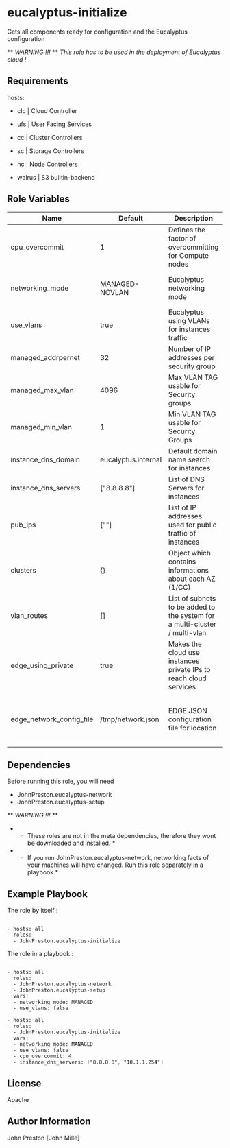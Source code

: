 eucalyptus-initialize
=====================

Gets all components ready for configuration and the Eucalyptus configuration

** *WARNING !!!* **
*This role has to be used in the deployment of Eucalyptus cloud !*

Requirements
------------

hosts:

- clc | Cloud Controller

- ufs | User Facing Services

- cc | Cluster Controllers

- sc | Storage Controllers

- nc | Node Controllers

- walrus | S3 builtin-backend


Role Variables
--------------

| Name | Default | Description | Note
|--- |--- |--- |---
| cpu_overcommit | 1 | Defines the factor of overcommitting for Compute nodes | None
| networking_mode | MANAGED-NOVLAN | Eucalyptus networking mode | Must be the same for all roles
| use_vlans| true | Eucalyptus using VLANs for instances traffic | None
| managed_addrpernet | 32 | Number of IP addresses per security group | MANAGED modes only
| managed_max_vlan | 4096 | Max VLAN TAG usable for Security groups | MANAGED only
| managed_min_vlan | 1 | Min VLAN  TAG usable for Security Groups | MANAGED only
| instance_dns_domain | eucalyptus.internal | Default domain name search for instances | None
| instance_dns_servers | ["8.8.8.8"] | List of DNS Servers for instances | must be IP Addresses
| pub_ips | [""] | List of IP addresses used for public traffic of instances | Can be ranges or single address
| clusters | {} | Object which contains informations about each AZ (1/CC) | Change values to yours
| vlan_routes | [] | List of subnets to be added to the system for a multi-cluster / multi-vlan | Advanced users only
| edge_using_private | true | Makes the cloud use instances private IPs to reach cloud services | None
| edge_network_config_file |  /tmp/network.json | EDGE JSON configuration file for location | If you change it make sure you do it for each steps


Dependencies
------------

Before running this role, you will need 

- JohnPreston.eucalyptus-network
- JohnPreston.eucalyptus-setup

** *WARNING !!!* **
- * These roles are not in the meta dependencies, therefore they wont be downloaded and installed. *
- * If you run JohnPreston.eucalyptus-network, networking facts of your machines will have changed. Run this role separately in a playbook.*


Example Playbook
----------------

The role by itself :

```

- hosts: all
  roles:
  - JohnPreston.eucalyptus-initialize

```

The role in a playbook :

```

- hosts: all
  roles:
  - JohnPreston.eucalyptus-network
  - JohnPreston.eucalyptus-setup
  vars:
  - networking_mode: MANAGED
  - use_vlans: false

- hosts: all
  roles:
  - JohnPreston.eucalyptus-initialize
  vars:
  - networking_mode: MANAGED
  - use_vlans: false
  - cpu_overcommit: 4
  - instance_dns_servers: ["8.8.8.8", "10.1.1.254"]

```

License
-------

Apache

Author Information
------------------

John Preston [John Mille]
